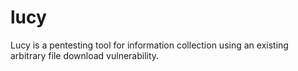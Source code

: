 # lucy
Lucy is a pentesting tool for information collection using an existing arbitrary file download vulnerability.
